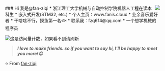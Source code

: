 <a href="#">
<img align="right" src="https://github-readme-stats.vercel.app/api?username=fan-ziqi&show_icons=true&hide_border=true&icon_color=586069&title_color=a0a9af">
</a>
### Hi 我是@fan-ziqi
* 浙江理工大学机械与自动控制学院机器人工程在读本科生
* 嵌入式开发(STM32, etc.)
* 个人主页：www.fanis.cloud
* 业余音乐爱好者
* 干啥啥不行，摸鱼第一名🐟
* 联系我：fzq614@qq.com
* 一个想学机械的程序员

![这是访问量计数，如果看不到请刷新](https://jwenjian-visitor-badge-5.glitch.me/badge?page_id=fan-ziqi.fan-ziqi.readme)


> ***I love to make friends. so if you want to say hi, I'll be happy to meet you more!😊***

⭐️ From [fan-ziqi](https://github.com/fan-ziqi)
